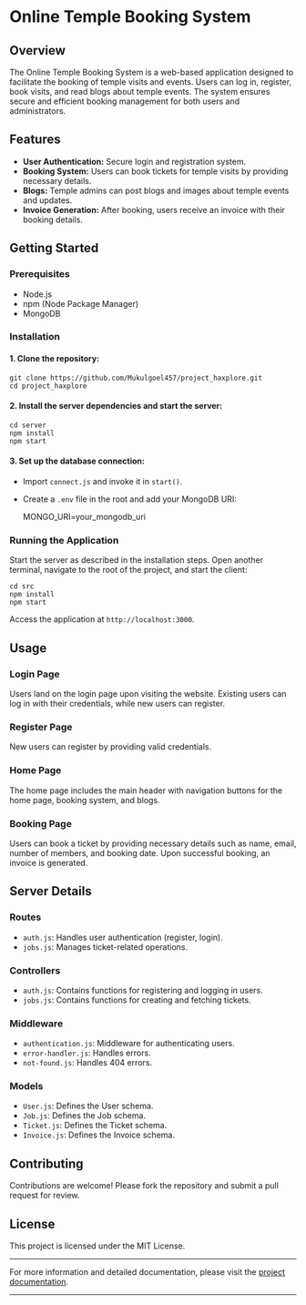 # Online Temple Booking System

## Overview

The Online Temple Booking System is a web-based application designed to facilitate the booking of temple visits and events. Users can log in, register, book visits, and read blogs about temple events. The system ensures secure and efficient booking management for both users and administrators.

## Features

- **User Authentication:** Secure login and registration system.
- **Booking System:** Users can book tickets for temple visits by providing necessary details.
- **Blogs:** Temple admins can post blogs and images about temple events and updates.
- **Invoice Generation:** After booking, users receive an invoice with their booking details.

## Getting Started

### Prerequisites

- Node.js
- npm (Node Package Manager)
- MongoDB

### Installation

#### 1. Clone the repository:

    git clone https://github.com/Mukulgoel457/project_haxplore.git
    cd project_haxplore

#### 2. Install the server dependencies and start the server:

    cd server
    npm install
    npm start

#### 3. Set up the database connection:

- Import `connect.js` and invoke it in `start()`.
- Create a `.env` file in the root and add your MongoDB URI:

    MONGO_URI=your_mongodb_uri

### Running the Application

Start the server as described in the installation steps. Open another terminal, navigate to the root of the project, and start the client:

    cd src
    npm install
    npm start

Access the application at `http://localhost:3000`.

## Usage

### Login Page

Users land on the login page upon visiting the website. Existing users can log in with their credentials, while new users can register.

### Register Page

New users can register by providing valid credentials.

### Home Page

The home page includes the main header with navigation buttons for the home page, booking system, and blogs.

### Booking Page

Users can book a ticket by providing necessary details such as name, email, number of members, and booking date. Upon successful booking, an invoice is generated.

## Server Details

### Routes

- `auth.js`: Handles user authentication (register, login).
- `jobs.js`: Manages ticket-related operations.

### Controllers

- `auth.js`: Contains functions for registering and logging in users.
- `jobs.js`: Contains functions for creating and fetching tickets.

### Middleware

- `authentication.js`: Middleware for authenticating users.
- `error-handler.js`: Handles errors.
- `not-found.js`: Handles 404 errors.

### Models

- `User.js`: Defines the User schema.
- `Job.js`: Defines the Job schema.
- `Ticket.js`: Defines the Ticket schema.
- `Invoice.js`: Defines the Invoice schema.

## Contributing

Contributions are welcome! Please fork the repository and submit a pull request for review.

## License

This project is licensed under the MIT License.

---

For more information and detailed documentation, please visit the [project documentation](https://docs.askthecode.ai).

---
